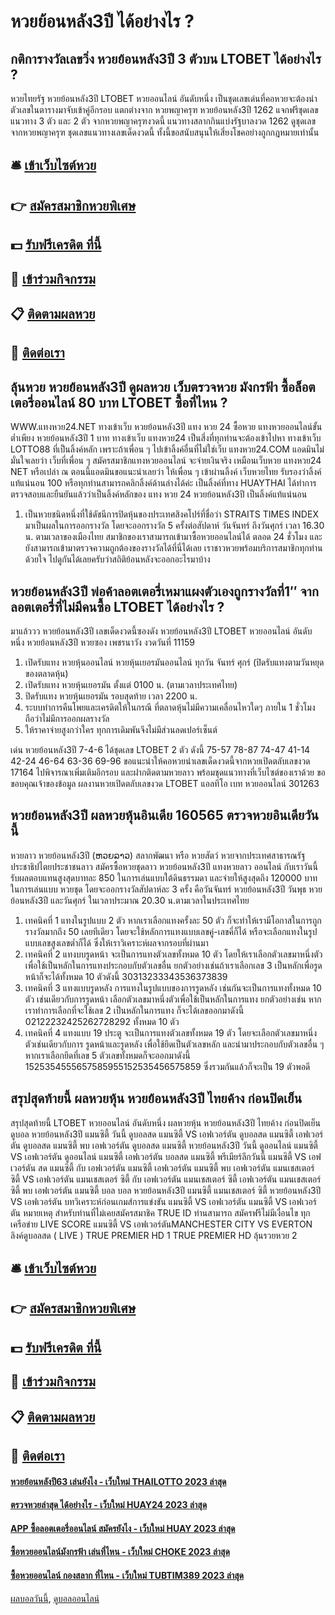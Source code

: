 # หวยย้อนหลัง3ปี ได้อย่างไร ?
## กติการางวัลเลขวิ่ง หวยย้อนหลัง3ปี 3 ตัวบน LTOBET ได้อย่างไร ?
หวยไทยรัฐ หวยย้อนหลัง3ปี LTOBET หวยออนไลน์ อันดับหนึ่ง เป็นชุดเลขเด่นที่คอหวยจะต้องนำตัวเลขในตารางมาจับเข้าคู่อีกรอบ แตกต่างจาก หวยพญาครุฑ หวยย้อนหลัง3ปี 1262 แจกฟรีชุดเลขแนวทาง 3 ตัว และ 2 ตัว จากหวยพญาครุฑงวดนี้ แนวทางสลากกินแบ่งรัฐบาลงวด 1262 ดูชุดเลขจากหวยพญาครุฑ ชุดเลขแนวทางเลขเด็ดงวดนี้ ทั้งนี้ขอสนับสนุนให้เสี่ยงโชคอย่างถูกกฎหมายเท่านั้น

## 🛎 [เข้าเว็บไซต์หวย](https://bit.ly/3BG5bNw)
## 👉 [สมัครสมาชิกหวยพิเศษ](https://bit.ly/3BG5bNw)
## 💵 [รับฟรีเครดิต ที่นี้](https://bit.ly/3C3mvgS)
## 👑 [เข้าร่วมกิจกรรม](https://bit.ly/3C3mvgS)
## 📋 [ติดตามผลหวย](https://bit.ly/3C3mvgS)
## 📱 [ติดต่อเรา](https://bit.ly/3C3mvgS)

## ลุ้นหวย หวยย้อนหลัง3ปี ดูผลหวย เว็บตรวจหวย มังกรฟ้า ซื้อล็อตเตอรี่ออนไลน์ 80 บาท LTOBET ซื้อที่ไหน ?
WWW.แทงหวย24.NET
ทางเข้าเว็บ หวยย้อนหลัง3ปี แทง หวย 24 ซื้อหวย แทงหวยออนไลน์ขั้นต่ำเพียง หวยย้อนหลัง3ปี 1 บาท ทางเข้าเว็บ แทงหวย24 เป็นสี่งที่ทุกท่านจะต้องเข้าไปหา ทางเข้าเว็บ LOTTO88 ที่เป็นลิ้งค์หลัก เพราะถ้าเพื่อน ๆ ไปเข้าลิ้งค์อื่นที่ไม่ใช่เว็บ แทงหวย24.COM แอดมินไม่มั่นใจเลยว่า เว็บที่เพื่อน ๆ สมัครสมาชิกแทงหวยออนไลน์ จะจ่ายเงินจริง เหมือนเว็บหวย แทงหวย24 NET หรือเปล่า ณ ตอนนี้แอดมินขอแนะนำเลยว่า ให้เพื่อน ๆ เข้าผ่านลิ้งค์ เว็บหวยไทย รับรองว่าลิ้งค์แท้แน่นอน 100 หรือทุกท่านสามารถคลิกลิ้งค์ด้านล่างได้ค่ะ เป็นลิ้งค์ที่ทาง HUAYTHAI ได้ทำการตรวจสอบและยืนยันแล้วว่าเป็นลิ้งค์หลักของ แทง หวย 24 หวยย้อนหลัง3ปี เป็นลิ้งค์แท้แน่นอน
1. เป็นหวยชนิดหนึ่งที่ใช้ดัชนีการปิดหุ้นของประเทศสิงคโปร์ที่ชื่อว่า STRAITS TIMES INDEX มาเป็นผลในการออกรางวัล โดยจะออกรางวัล 5 ครั้งต่อสัปดาห์ วันจันทร์ ถึงวันศุกร์ เวลา 16.30 น. ตามเวลาของเมืองไทย สมาชิกของเราสามารถเข้ามาซื้อหวยออนไลน์ได้ ตลอด 24 ชั่วโมง และยังสามารถเข้ามาตรวจความถูกต้องของรางวัลได้ที่นี่ได้เลย เราชาวหวยพร้อมบริการสมาชิกทุกท่านด้วยใจ ไปดูกันได้เลยครับว่าสถิติย้อนหลังจะออกอะไรมาบ้าง

## หวยย้อนหลัง3ปี พ่อค้าลอตเตอรี่เหมาแผงตัวเองถูกรางวัลที่1″ จากลอตเตอรี่ที่ไม่มีคนซื้อ LTOBET ได้อย่างไร ?
มาแล้ววว หวยย้อนหลัง3ปี เลขเด็ดงวดนี้ซองดัง หวยย้อนหลัง3ปี LTOBET หวยออนไลน์ อันดับหนึ่ง หวยย้อนหลัง3ปี หวยซอง เพชรนาวัง งวดวันที่ 11159
1. เปิดรับแทง หวยหุ้นออนไลน์ หวยหุ้นเยอรมันออนไลน์ ทุกวัน จันทร์ ศุกร์ (ปิดรับแทงตามวันหยุดของตลาดหุ้น)
2. เปิดรับแทง หวยหุ้นเยอรมัน ตั้งแต่ 0100 น. (ตามเวลาประเทศไทย)
3. ปิดรับแทง หวยหุ้นเยอรมัน รอบสุดท้าย เวลา 2200 น.
4. ระบบทำการคืนโพยและเครดิตให้ในกรณี ที่ตลาดหุ้นไม่มีความเคลื่อนไหวใดๆ ภายใน 1 ชั่วโมง ถือว่าไม่มีการออกผลรางวัล
5. ให้ราคาจ่ายสูงกว่าใคร ทุกการเดิมพันจึงไม่มีส่วนลดเปอร์เซ็นต์

เด่น หวยย้อนหลัง3ปี 7-4-6 ได้ชุดเลข LTOBET 2 ตัว ดังนี้
75-57
78-87
74-47
41-14
42-24
46-64
63-36
69-96
ขอแนะนำให้คอหวยนำเลขเด็ดงวดนี้จากหวยเปิดตลับเลขงวด 17164 ไปพิจารณาเพิ่มเติมอีกรอบ และฝากติดตามหวยลาว พร้อมชุดแนวทางที่เว็บไซต์ของเราด้วย
ขอขอบคุณเจ้าของข้อมูล
ผลงานหวยเปิดตลับเลขงวด LTOBET แอลทีโอ เบท หวยออนไลน์ 301263

## หวยย้อนหลัง3ปี ผลหวยหุ้นอินเดีย 160565 ตรวจหวยอินเดียวันนี้
หวยลาว หวยย้อนหลัง3ปี (ຫວຍລາວ) สลากพัฒนา หรือ หวยสัตว์ หวยจากประเทศสาธารณรัฐประชาธิปไตยประชาชนลาว สมัครซื้อหวยชุดลาว หวยย้อนหลัง3ปี แทงหวยลาว ออนไลน์ กับเราวันนี้ รับผลตอบแทนสูงสุดบาทละ 850 ในการเล่นแบบใต้ดินธรรมดา และจ่ายให้สูงสุดถึง 120000 บาทในการเล่นแบบ หวยชุด โดยจะออกรางวัลสัปดาห์ละ 3 ครั้ง คือวันจันทร์ หวยย้อนหลัง3ปี วันพุธ หวยย้อนหลัง3ปี และวันศุกร์ ในเวลาประมาณ 20.30 น.ตามเวลาในประเทศไทย
1. เทคนิคที่ 1 แทงในรูปแบบ 2 ตัว หากเราเลือกแทงครั้งละ 50 ตัว ก็จะทำให้เรามีโอกาสในการถูกรางวัลมากถึง 50 เลยทีเดียว โดยจะใช้หลักการแทงแบบเลขคู่-เลขคี่ก็ได้ หรือจะเลือกแทงในรูปแบบเลขสูงเลขต่ำก็ได้ ซึ่งให้เราวิเคราะห์ผลจากรอบที่ผ่านมา
2. เทคนิคที่ 2 แทงบบรูดหน้า จะเป็นการแทงตัวเลขทั้งหมด 10 ตัว โดยให้เราเลือกตัวเลขมาหนึ่งตัวเพื่อใช้เป็นหลักในการแทงประกอบกับตัวเลขอื่น ยกตัวอย่างเช่นถ้าเราเลือกเลข 3 เป็นหลักเพื่อรูดหน้าก็จะได้ทั้งหมด 10 ตัวดังนี้ 30313233343536373839
3. เทคนิคที่ 3 แทงแบบรูดหลัง การแทงในรูปแบบของการรูดหลัง เช่นกันจะเป็นการแทงทั้งหมด 10 ตัว เช่นเดียวกับการรูดหน้า เลือกตัวเลขมาหนึ่งตัวเพื่อใช้เป็นหลักในการแทง ยกตัวอย่างเช่น หากเราทำการเลือกที่จะใช้เลข 2 เป็นหลักในการแทง ก็จะได้เลขออกมาดังนี้ 02122232425262728292 ทั้งหมด 10 ตัว
4. เทคนิคที่ 4 แทงแบบ 19 ประตู จะเป็นการแทงตัวเลขทั้งหมด 19 ตัว โดยจะเลือกตัวเลขมาหนึ่งตัวเช่นเดียวกับการ รูดหน้าและรูดหลัง เพื่อใช้ยึดเป็นตัวเลขหลัก และนำมาประกอบกับตัวเลขอื่น ๆ หากเราเลือกยึดที่เลข 5 ตัวเลขทั้งหมดก็จะออกมาดังนี้ 1525354555657585955152535456575859 ซึ่งรวมกันแล้วก็จะเป็น 19 ตัวพอดี

## สรุปสุดท้ายนี้ ผลหวยหุ้น หวยย้อนหลัง3ปี ไทยค้าง ก่อนปิดเย็น
สรุปสุดท้ายนี้ LTOBET หวยออนไลน์ อันดับหนึ่ง ผลหวยหุ้น หวยย้อนหลัง3ปี ไทยค้าง ก่อนปิดเย็น ดูบอล หวยย้อนหลัง3ปี แมนซิตี้ วันนี้ ดูบอลสด แมนซิตี้ VS เอฟเวอร์ตัน ดูบอลสด แมนซิตี้ เอฟเวอร์ตัน ดูบอลสด แมนซิตี้ พบ เอฟเวอร์ตัน ดูบอลสด แมนซิตี้ หวยย้อนหลัง3ปี วันนี้ ดูออนไลน์ แมนซิตี้ VS เอฟเวอร์ตัน ดูออนไลน์ แมนซิตี้ เอฟเวอร์ตัน บอลสด แมนซิตี้ พรีเมียร์ลีกวันนี้ แมนซิตี้ VS เอฟเวอร์ตัน สด แมนซิตี้ กับ เอฟเวอร์ตัน แมนซิตี้ เอฟเวอร์ตัน แมนซิตี้ พบ เอฟเวอร์ตัน แมนเชสเตอร์ ซิตี้ VS เอฟเวอร์ตัน แมนเชสเตอร์ ซิตี้ กับ เอฟเวอร์ตัน แมนเชสเตอร์ ซิตี้ เอฟเวอร์ตัน แมนเชสเตอร์ ซิตี้ พบ เอฟเวอร์ตัน แมนซิตี้ บอล บอล หวยย้อนหลัง3ปี แมนซิตี้
แมนเชสเตอร์ ซิตี้ หวยย้อนหลัง3ปี VS เอฟเวอร์ตัน
บทวิเคราะห์ก่อนเกมส์การแข่งขัน แมนซิตี้ VS เอฟเวอร์ตัน
แมนซิตี้ VS เอฟเวอร์ตัน
หมายเหตุ สำหรับท่านที่ไม่เคยสมัครสมาชิค TRUE ID ท่านสามารถ สมัครฟรีไม่มีเงื่อนไข ทุกเครือข่าย
LIVE SCORE แมนซิตี้ VS เอฟเวอร์ตันMANCHESTER CITY VS EVERTON
ลิงค์ดูบอลสด ( LIVE )
 TRUE PREMIER HD 1 
 TRUE PREMIER HD ลุ้นรวยหวย 2 

## 🛎 [เข้าเว็บไซต์หวย](https://bit.ly/3BG5bNw)
## 👉 [สมัครสมาชิกหวยพิเศษ](https://bit.ly/3BG5bNw)
## 💵 [รับฟรีเครดิต ที่นี้](https://bit.ly/3C3mvgS)
## 👑 [เข้าร่วมกิจกรรม](https://bit.ly/3C3mvgS)
## 📋 [ติดตามผลหวย](https://bit.ly/3C3mvgS)
## 📱 [ติดต่อเรา](https://bit.ly/3C3mvgS)

#### [หวยย้อนหลังปี63 เล่นยังไง - เว็บใหม่ THAILOTTO 2023 ล่าสุด](https://atom.io/themes/หวยย้อนหลังปี63%20เล่นยังไง%20-%20เว็บใหม่%20thailotto%202023%20ล่าสุด)
#### [ตรวจหวยล่าสุด ได้อย่างไร - เว็บใหม่ HUAY24 2023 ล่าสุด](https://atom.io/themes/ตรวจหวยล่าสุด%20ได้อย่างไร%20-%20เว็บใหม่%20huay24%202023%20ล่าสุด)
#### [APP ซื้อลอตเตอรี่ออนไลน์ สมัครยังไง - เว็บใหม่ HUAY 2023 ล่าสุด](https://atom.io/themes/app%20ซื้อลอตเตอรี่ออนไลน์%20สมัครยังไง%20-%20เว็บใหม่%20huay%202023%20ล่าสุด)
#### [ซื้อหวยออนไลน์มังกรฟ้า เล่นที่ไหน - เว็บใหม่ CHOKE 2023 ล่าสุด](https://atom.io/themes/ซื้อหวยออนไลน์มังกรฟ้า%20เล่นที่ไหน%20-%20เว็บใหม่%20choke%202023%20ล่าสุด)
#### [ซื้อหวยออนไลน์ กองสลาก ที่ไหน - เว็บใหม่ TUBTIM389 2023 ล่าสุด](https://atom.io/themes/ซื้อหวยออนไลน์%20กองสลาก%20ที่ไหน%20-%20เว็บใหม่%20tubtim389%202023%20ล่าสุด)

[ผลบอลวันนี้](https://siamsport.tv "ผลบอลวันนี้"), [ดูบอลออนไลน์](https://siamsport.tv/ดูบอลสด "ดูบอลออนไลน์")